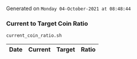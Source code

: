 Generated on `Monday 04-October-2021 at 08:48:44`

### Current to Target Coin Ratio
`current_coin_ratio.sh`

Date|Current|Target|Ratio
---|---|---|---
